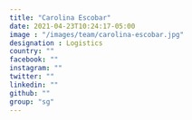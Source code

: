 ```yaml
---
title: "Carolina Escobar"
date: 2021-04-23T10:24:17-05:00
image : "/images/team/carolina-escobar.jpg"
designation : Logistics
country: ""
facebook: ""
instagram: ""
twitter: ""
linkedin: ""
github: ""
group: "sg"
---
```



